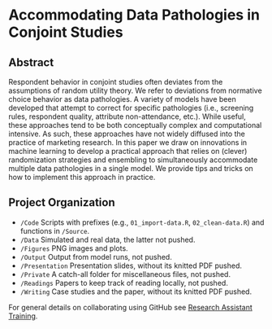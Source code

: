 Accommodating Data Pathologies in Conjoint Studies
================

## Abstract

Respondent behavior in conjoint studies often deviates from the
assumptions of random utility theory. We refer to deviations from
normative choice behavior as data pathologies. A variety of models have
been developed that attempt to correct for specific pathologies (i.e.,
screening rules, respondent quality, attribute non-attendance, etc.).
While useful, these approaches tend to be both conceptually complex and
computational intensive. As such, these approaches have not widely
diffused into the practice of marketing research. In this paper we draw
on innovations in machine learning to develop a practical approach that
relies on (clever) randomization strategies and ensembling to
simultaneously accommodate multiple data pathologies in a single model.
We provide tips and tricks on how to implement this approach in
practice.

## Project Organization

  - `/Code` Scripts with prefixes (e.g., `01_import-data.R`,
    `02_clean-data.R`) and functions in `/Source`.
  - `/Data` Simulated and real data, the latter not pushed.
  - `/Figures` PNG images and plots.
  - `/Output` Output from model runs, not pushed.
  - `/Presentation` Presentation slides, without its knitted PDF pushed.
  - `/Private` A catch-all folder for miscellaneous files, not pushed.
  - `/Readings` Papers to keep track of reading locally, not pushed.
  - `/Writing` Case studies and the paper, without its knitted PDF
    pushed.

For general details on collaborating using GitHub see [Research
Assistant Training](https://github.com/marcdotson/ra-training).
